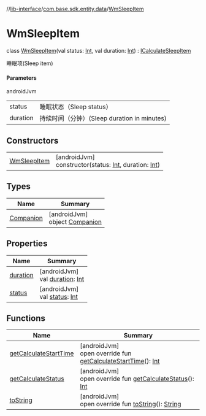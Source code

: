 //[lib-interface](../../../index.md)/[com.base.sdk.entity.data](../index.md)/[WmSleepItem](index.md)

# WmSleepItem

class [WmSleepItem](index.md)(val status: [Int](https://kotlinlang.org/api/latest/jvm/stdlib/kotlin/-int/index.html), val duration: [Int](https://kotlinlang.org/api/latest/jvm/stdlib/kotlin/-int/index.html)) : [ICalculateSleepItem](../-i-calculate-sleep-item/index.md)

睡眠项(Sleep item)

#### Parameters

androidJvm

| | |
|---|---|
| status | 睡眠状态（Sleep status） |
| duration | 持续时间（分钟）(Sleep duration in minutes) |

## Constructors

| | |
|---|---|
| [WmSleepItem](-wm-sleep-item.md) | [androidJvm]<br>constructor(status: [Int](https://kotlinlang.org/api/latest/jvm/stdlib/kotlin/-int/index.html), duration: [Int](https://kotlinlang.org/api/latest/jvm/stdlib/kotlin/-int/index.html)) |

## Types

| Name | Summary |
|---|---|
| [Companion](-companion/index.md) | [androidJvm]<br>object [Companion](-companion/index.md) |

## Properties

| Name | Summary |
|---|---|
| [duration](duration.md) | [androidJvm]<br>val [duration](duration.md): [Int](https://kotlinlang.org/api/latest/jvm/stdlib/kotlin/-int/index.html) |
| [status](status.md) | [androidJvm]<br>val [status](status.md): [Int](https://kotlinlang.org/api/latest/jvm/stdlib/kotlin/-int/index.html) |

## Functions

| Name | Summary |
|---|---|
| [getCalculateStartTime](get-calculate-start-time.md) | [androidJvm]<br>open override fun [getCalculateStartTime](get-calculate-start-time.md)(): [Int](https://kotlinlang.org/api/latest/jvm/stdlib/kotlin/-int/index.html) |
| [getCalculateStatus](get-calculate-status.md) | [androidJvm]<br>open override fun [getCalculateStatus](get-calculate-status.md)(): [Int](https://kotlinlang.org/api/latest/jvm/stdlib/kotlin/-int/index.html) |
| [toString](to-string.md) | [androidJvm]<br>open override fun [toString](to-string.md)(): [String](https://kotlinlang.org/api/latest/jvm/stdlib/kotlin/-string/index.html) |
